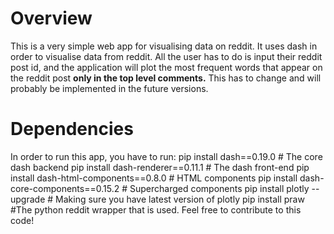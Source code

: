 # Overview
This is a very simple web app for visualising data on reddit. It uses dash in order to visualise data from reddit. All the user has to do is input their reddit post id, and the application will plot the most frequent words that appear on the reddit post **only in the top level comments.** This has to change and will probably be implemented in the future versions.

# Dependencies
In order to run this app, you have to run:
        pip install dash==0.19.0  # The core dash backend
        pip install dash-renderer==0.11.1  # The dash front-end
        pip install dash-html-components==0.8.0  # HTML components
        pip install dash-core-components==0.15.2  # Supercharged components
        pip install plotly --upgrade # Making sure you have latest version of plotly
        pip install praw #The python reddit wrapper that is used.
Feel free to contribute to this code!
